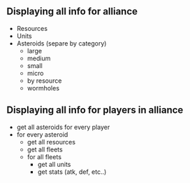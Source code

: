 ## Displaying all info for alliance

- Resources
- Units
- Asteroids (separe by category)
  - large
  - medium
  - small
  - micro
  - by resource
  - wormholes

## Displaying all info for players in alliance
- get all asteroids for every player
- for every asteroid
  - get all resources
  - get all fleets
  - for all fleets
    - get all units
    - get stats (atk, def, etc..)
